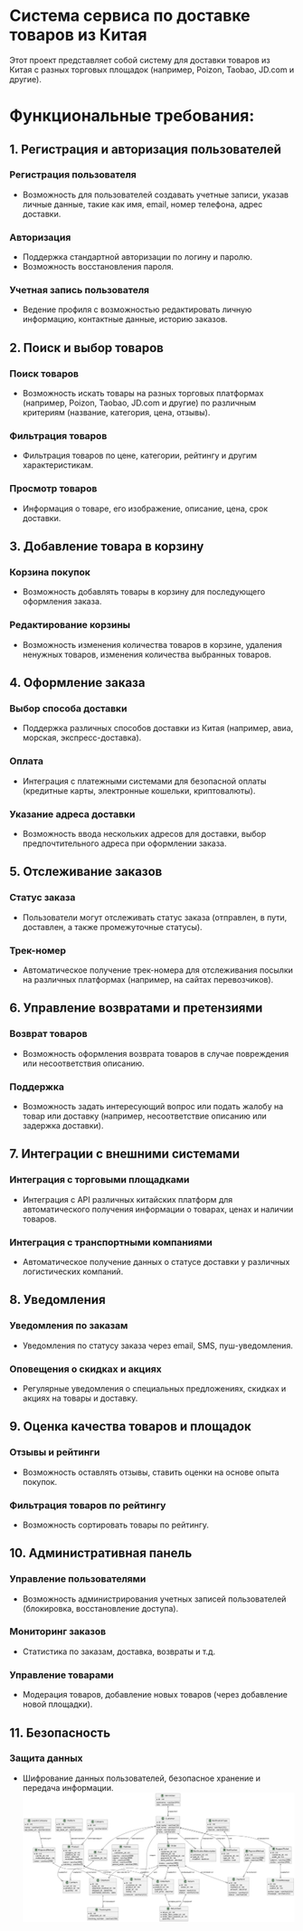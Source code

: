 # Система сервиса по доставке товаров из Китая

Этот проект представляет собой систему для доставки товаров из Китая с разных торговых площадок (например, Poizon, Taobao, JD.com и другие).
# Функциональные требования:
## 1. Регистрация и авторизация пользователей

### Регистрация пользователя
- Возможность для пользователей создавать учетные записи, указав личные данные, такие как имя, email, номер телефона, адрес доставки.

### Авторизация
- Поддержка стандартной авторизации по логину и паролю.
- Возможность восстановления пароля.

### Учетная запись пользователя
- Ведение профиля с возможностью редактировать личную информацию, контактные данные, историю заказов.

## 2. Поиск и выбор товаров

### Поиск товаров
- Возможность искать товары на разных торговых платформах (например, Poizon, Taobao, JD.com и другие) по различным критериям (название, категория, цена, отзывы).

### Фильтрация товаров
- Фильтрация товаров по цене, категории, рейтингу и другим характеристикам.

### Просмотр товаров
- Информация о товаре, его изображение, описание, цена, срок доставки.

## 3. Добавление товара в корзину

### Корзина покупок
- Возможность добавлять товары в корзину для последующего оформления заказа.

### Редактирование корзины
- Возможность изменения количества товаров в корзине, удаления ненужных товаров, изменения количества выбранных товаров.

## 4. Оформление заказа

### Выбор способа доставки
- Поддержка различных способов доставки из Китая (например, авиа, морская, экспресс-доставка).

### Оплата
- Интеграция с платежными системами для безопасной оплаты (кредитные карты, электронные кошельки, криптовалюты).

### Указание адреса доставки
- Возможность ввода нескольких адресов для доставки, выбор предпочтительного адреса при оформлении заказа.

## 5. Отслеживание заказов

### Статус заказа
- Пользователи могут отслеживать статус заказа (отправлен, в пути, доставлен, а также промежуточные статусы).

### Трек-номер
- Автоматическое получение трек-номера для отслеживания посылки на различных платформах (например, на сайтах перевозчиков).

## 6. Управление возвратами и претензиями

### Возврат товаров
- Возможность оформления возврата товаров в случае повреждения или несоответствия описанию.

### Поддержка
- Возможность задать интересующий вопрос или подать жалобу на товар или доставку (например, несоответствие описанию или задержка доставки).

## 7. Интеграции с внешними системами

### Интеграция с торговыми площадками
- Интеграция с API различных китайских платформ для автоматического получения информации о товарах, ценах и наличии товаров.

### Интеграция с транспортными компаниями
- Автоматическое получение данных о статусе доставки у различных логистических компаний.

## 8. Уведомления

### Уведомления по заказам
- Уведомления по статусу заказа через email, SMS, пуш-уведомления.

### Оповещения о скидках и акциях
- Регулярные уведомления о специальных предложениях, скидках и акциях на товары и доставку.

## 9. Оценка качества товаров и площадок

### Отзывы и рейтинги
- Возможность оставлять отзывы, ставить оценки на основе опыта покупок.

### Фильтрация товаров по рейтингу
- Возможность сортировать товары по рейтингу.

## 10. Административная панель

### Управление пользователями
- Возможность администрирования учетных записей пользователей (блокировка, восстановление доступа).

### Мониторинг заказов
- Статистика по заказам, доставка, возвраты и т.д.

### Управление товарами
- Модерация товаров, добавление новых товаров (через добавление новой площадки).

## 11. Безопасность

### Защита данных
- Шифрование данных пользователей, безопасное хранение и передача информации.
![ER Diagram](docs/image.png)
